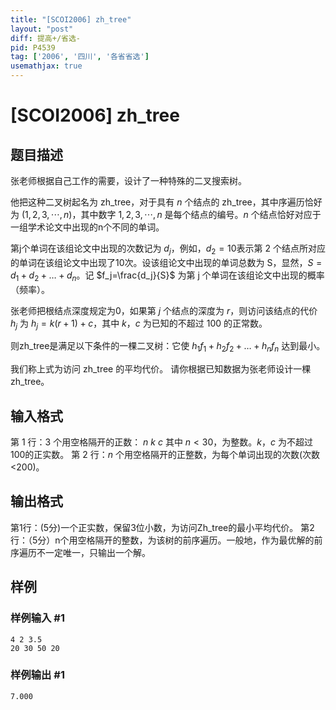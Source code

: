 ```yaml
---
title: "[SCOI2006] zh_tree"
layout: "post"
diff: 提高+/省选-
pid: P4539
tag: ['2006', '四川', '各省省选']
usemathjax: true
---
```


# [SCOI2006] zh_tree
## 题目描述

张老师根据自己工作的需要，设计了一种特殊的二叉搜索树。

他把这种二叉树起名为 zh_tree，对于具有 $n$ 个结点的 zh_tree，其中序遍历恰好为 $(1,2,3,\cdots,n)$，其中数字 $1,2,3,\cdots,n$ 是每个结点的编号。$n$ 个结点恰好对应于一组学术论文中出现的n个不同的单词。

第j个单词在该组论文中出现的次数记为 $d_j$，例如，$d_2=10$表示第 $2$ 个结点所对应的单词在该组论文中出现了10次。设该组论文中出现的单词总数为 S，显然，$S=d_1+d_2+…+d_n$。记 $f_j=\frac{d_j}{S}$ 为第 j 个单词在该组论文中出现的概率（频率）。 

张老师把根结点深度规定为0，如果第 $j$ 个结点的深度为 $r$，则访问该结点的代价 $h_j$ 为 $h_j=k(r+1)+c$，其中 $k$，$c$ 为已知的不超过 $100$ 的正常数。

则zh_tree是满足以下条件的一棵二叉树：它使 $h_1f_1+h_2f_2+…+h_nf_n$ 达到最小。

我们称上式为访问 zh_tree 的平均代价。 请你根据已知数据为张老师设计一棵 zh_tree。
## 输入格式

第 $1$ 行：$3$ 个用空格隔开的正数： $n$ $k$ $c$ 其中 $n<30$，为整数。$k$，$c$ 为不超过100的正实数。 第 $2$ 行：$n$ 个用空格隔开的正整数，为每个单词出现的次数(次数<200)。
## 输出格式

第1行：(5分)一个正实数，保留3位小数，为访问Zh_tree的最小平均代价。 第2行：（5分）n个用空格隔开的整数，为该树的前序遍历。一般地，作为最优解的前序遍历不一定唯一，只输出一个解。
## 样例

### 样例输入 #1
```
4 2 3.5
20 30 50 20
```
### 样例输出 #1
```
7.000
```
